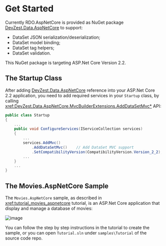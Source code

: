 # Get Started

Currently RDO.AspNetCore is provided as NuGet package [DevZest.Data.AspNetCore] to support:

* DataSet JSON serialization/deserialization;
* DataSet model binding;
* DataSet tag helpers;
* DataSet validation.

This NuGet package is targeting ASP.Net Core Version 2.2.

## The Startup Class

After adding [DevZest.Data.AspNetCore] reference into your ASP.Net Core 2.2 application, you need to add required services in your `Startup` class, by calling <xref:DevZest.Data.AspNetCore.MvcBuilderExtensions.AddDataSetMvc*> API:

```csharp
public class Startup
{
    ...
    public void ConfigureServices(IServiceCollection services)
    {
        ...
        services.AddMvc()
            .AddDataSetMvc()    // Add DataSet MVC support
            .SetCompatibilityVersion(CompatibilityVersion.Version_2_2);
        ...
    }
    ...
}
```

[DevZest.Data.AspNetCore]: https://www.nuget.org/packages/DevZest.Data.AspNetCore/

## The Movies.AspNetCore Sample

The `Movies.AspNetCore` sample, as described in <xref:tutorial_movies_aspnetcore> tutorial, is an ASP.Net Core application that display and manage a database of movies:

![image](/images/tutorial_movies_aspnetcore_run.jpg)

You can follow the step by step instructions in the tutorial to create the sample, or you can open `Tutorial.sln` under `samples\Tutorial` of the source code repo.
